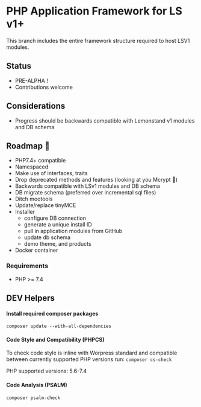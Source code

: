 # PHP Application Framework for LS v1+

This branch includes the entire framework structure required to host LSV1 modules.

## Status 
- PRE-ALPHA !
- Contributions welcome

## Considerations
- Progress should be backwards compatible with Lemonstand v1 modules and DB schema



## Roadmap :rocket:
- PHP7.4+ compatible
- Namespaced
- Make use of interfaces, traits
- Drop deprecated methods and features (looking at you Mcrypt :eyes:)
- Backwards compatible with LSv1 modules and DB schema
- DB migrate schema (preferred over incremental sql files)
- Ditch mootools
- Update/replace tinyMCE
- Installer
  - configure DB connection 
  - generate a unique install ID
  - pull in application modules from GitHub
  - update db schema
  - demo theme, and products
- Docker container

### Requirements

- PHP >= 7.4

## DEV Helpers

#### Install required composer packages
`composer update --with-all-dependencies`

#### Code Style and Compatibility (PHPCS)

To check code style is inline with Worpress standard and compatible between currently supported PHP versions run:
`composer cs-check`

PHP supported versions: 5.6-7.4


#### Code Analysis (PSALM)
`composer psalm-check`


